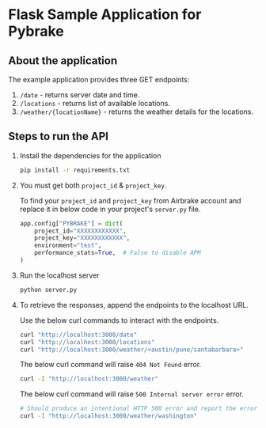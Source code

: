 # Flask Sample Application for Pybrake

## About the application

The example application provides three GET endpoints:

1. `/date` - returns server date and time.
2. `/locations` - returns list of available locations.
3. `/weather/{locationName}` - returns the weather details for the locations.

## Steps to run the API

1. Install the dependencies for the application

    ```bash
    pip install -r requirements.txt
    ```

2. You must get both `project_id` & `project_key`.

    To find your `project_id` and `project_key` from Airbrake account and replace it in below code in your project's `server.py` file.

    ```python
    app.config["PYBRAKE"] = dict(
        project_id="XXXXXXXXXXXX",
        project_key="XXXXXXXXXXXX",
        environment="test",
        performance_stats=True,  # False to disable APM
    )
    ```

3. Run the localhost server

    ```bash
    python server.py
    ```

4. To retrieve the responses, append the endpoints to the localhost URL.

    Use the below curl commands to interact with the endpoints.

    ```bash
    curl "http://localhost:3000/date" 
    curl "http://localhost:3000/locations"
    curl "http://localhost:3000/weather/<austin/pune/santabarbara>"
    ```

    The below curl command will raise `404 Not Found` error.

    ```bash
    curl -I "http://localhost:3000/weather"
    ```

    The below curl command will raise `500 Internal server error` error.

    ```bash
    # Should produce an intentional HTTP 500 error and report the error to Airbrake (since `washington` is in the supported cities list but there is no data for `washington`, an `if` condition is bypassed and the `data` variable is used but not initialized)
    curl -I "http://localhost:3000/weather/washington"
    ```
